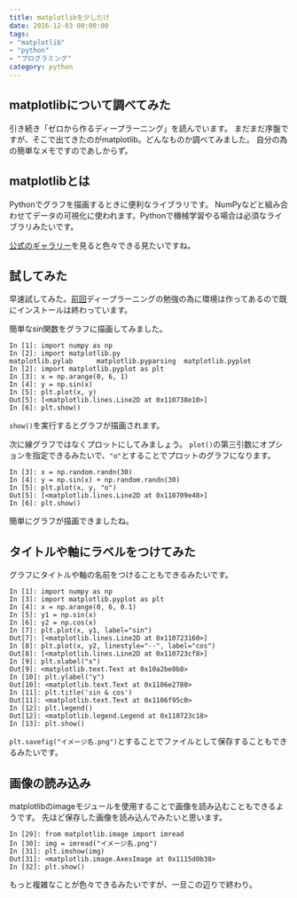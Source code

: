 ```yaml
---
title: matplotlibを少しだけ
date: 2016-12-03 00:00:00
tags:
- "matplotlib"
- "python"
- "プログラミング"
category: python
---
```

## matplotlibについて調べてみた
引き続き「ゼロから作るディープラーニング」を読んでいます。
まだまだ序盤ですが、そこで出てきたのがmatplotlib。どんなものか調べてみました。
自分の為の簡単なメモですのであしからず。

## matplotlibとは
Pythonでグラフを描画するときに便利なライブラリです。
NumPyなどと組み合わせてデータの可視化に使われます。Pythonで機械学習やる場合は必須なライブラリみたいです。
<!-- More -->

[公式のギャラリー](http://matplotlib.org/gallery.html)を見ると色々できる見たいですね。

## 試してみた
早速試してみた。[前回](http://devlog.site/python/numpy/)ディープラーニングの勉強の為に環境は作ってあるので既にインストールは終わっています。

簡単なsin関数をグラフに描画してみました。

```
In [1]: import numpy as np
In [2]: import matplotlib.py
matplotlib.pylab      matplotlib.pyparsing  matplotlib.pyplot     
In [2]: import matplotlib.pyplot as plt
In [3]: x = np.arange(0, 6, 1)
In [4]: y = np.sin(x)
In [5]: plt.plot(x, y)
Out[5]: [<matplotlib.lines.Line2D at 0x110738e10>]
In [6]: plt.show()
```

`show()`を実行するとグラフが描画されます。

次に線グラフではなくプロットにしてみましょう。
`plot()`の第三引数にオプションを指定できるみたいで、`"o"`とすることでプロットのグラフになります。

```
In [3]: x = np.random.randn(30)
In [4]: y = np.sin(x) + np.random.randn(30)
In [5]: plt.plot(x, y, "o")
Out[5]: [<matplotlib.lines.Line2D at 0x110709e48>]
In [6]: plt.show()
```

簡単にグラフが描画できましたね。

## タイトルや軸にラベルをつけてみた
グラフにタイトルや軸の名前をつけることもできるみたいです。

```
In [1]: import numpy as np
In [3]: import matplotlib.pyplot as plt
In [4]: x = np.arange(0, 6, 0.1)
In [5]: y1 = np.sin(x)
In [6]: y2 = np.cos(x)
In [7]: plt.plot(x, y1, label="sin")
Out[7]: [<matplotlib.lines.Line2D at 0x110723160>]
In [8]: plt.plot(x, y2, linestyle="--", label="cos")
Out[8]: [<matplotlib.lines.Line2D at 0x110723cf8>]
In [9]: plt.xlabel("x")
Out[9]: <matplotlib.text.Text at 0x10a2be0b8>
In [10]: plt.ylabel("y")
Out[10]: <matplotlib.text.Text at 0x1106e2780>
In [11]: plt.title('sin & cos')
Out[11]: <matplotlib.text.Text at 0x1106f95c0>
In [12]: plt.legend()
Out[12]: <matplotlib.legend.Legend at 0x110723c18>
In [13]: plt.show()
```

`plt.savefig("イメージ名.png")`とすることでファイルとして保存することもできるみたいです。

## 画像の読み込み
matplotlibのimageモジュールを使用することで画像を読み込むこともできるようです。
先ほど保存した画像を読み込んでみたいと思います。

```
In [29]: from matplotlib.image import imread
In [30]: img = imread("イメージ名.png")
In [31]: plt.imshow(img)
Out[31]: <matplotlib.image.AxesImage at 0x1115d0b38>
In [32]: plt.show()
```

もっと複雑なことが色々できるみたいですが、一旦この辺りで終わり。


